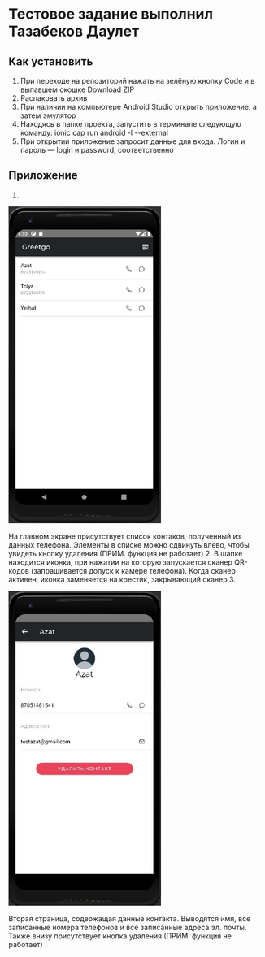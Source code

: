# Тестовое задание выполнил Тазабеков Даулет

## Как установить

1. При переходе на репозиторий нажать на зелёную кнопку Code и в выпавшем окошке Download ZIP
2. Распаковать архив
3. При наличии на компьютере Android Studio открыть приложение, а затем эмулятор
4. Находясь в папке проекта, запустить в терминале следующую команду:
    ionic cap run android -l --external
5. При открытии приложение запросит данные для входа. Логин и пароль — login и password, соответственно

## Приложение

1. 
<p align="left">
  <img src="./readme-img/1.jpg" alt="Alt Text" width="300" />
</p>
На главном экране присутствует список контаков, полученный из данных телефона. Элементы в списке можно сдвинуть влево, чтобы увидеть кнопку удаления (ПРИМ. функция не работает)
2. В шапке находится иконка, при нажатии на которую запускается сканер QR-кодов (запрашивается допуск к камере телефона). Когда сканер активен, иконка заменяется на крестик, закрывающий сканер
3.
<p align="left">
  <img src="./readme-img/2.jpg" alt="Alt Text" width="300" />
</p>
Вторая страница, содержащая данные контакта. Выводятся имя, все записанные номера телефонов и все записанные адреса эл. почты. Также внизу присутствует кнопка удаления (ПРИМ. функция не работает)
